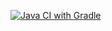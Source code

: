 [![Java CI with Gradle](https://github.com/AkhnovskayaYuliya/Selenide/actions/workflows/Gradle.yml/badge.svg)](https://github.com/AkhnovskayaYuliya/Selenide/actions/workflows/Gradle.yml)